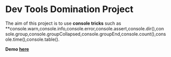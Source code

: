# Dev Tools Domination Project

The aim of this project is to use **console tricks** such as **console.warn,console.info,console.error,console.assert,console.dir(),console.group,console.groupCollapsed,console.groupEnd,console.count(),console.time(),console.table().

**Demo [here](https://baydarn.github.io/JS-30/09%20Dev%20Tools%20Domination/index.html)**
